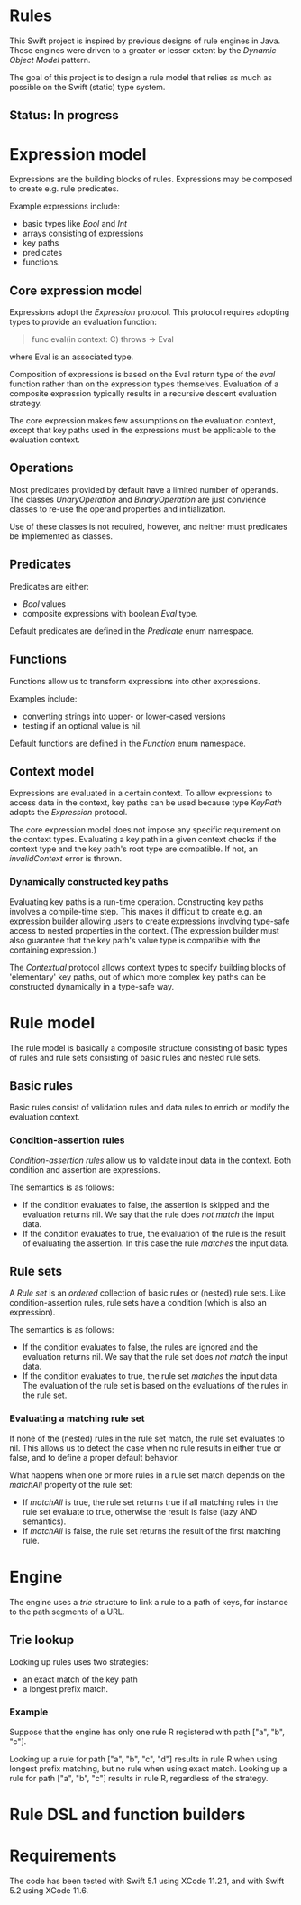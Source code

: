 # Rules

This Swift project is inspired by previous designs of rule engines in Java. Those engines were driven to a greater or lesser extent by the *Dynamic Object Model* pattern.

The goal of this project is to design a rule model that relies as much as possible on the Swift (static) type system.

## Status: In progress

# Expression model

Expressions are the building blocks of rules. Expressions may be composed to create e.g. rule predicates.

Example expressions include:
* basic types like *Bool* and *Int*
* arrays consisting of expressions
* key paths
* predicates
* functions.

## Core expression model

Expressions adopt the *Expression* protocol. This protocol requires adopting types to provide an evaluation function:

> func eval<C>(in context: C) throws -> Eval

where Eval is an associated type.

Composition of expressions is based on the Eval return type of the *eval* function rather than on the expression types themselves. Evaluation of a composite expression typically results in a recursive descent evaluation strategy.

The core expression makes few assumptions on the evaluation context, except that key paths used in the expressions must be applicable to the evaluation context.

## Operations

Most predicates provided by default have a limited number of operands. The classes *UnaryOperation* and *BinaryOperation* are just convience classes to re-use the operand properties and initialization.

Use of these classes is not required, however, and neither must predicates be implemented as classes. 

## Predicates

Predicates are either:
* *Bool* values
* composite expressions with boolean *Eval* type.

Default predicates are defined in the *Predicate* enum namespace.

## Functions

Functions allow us to transform expressions into other expressions.

Examples include:
* converting strings into upper- or lower-cased versions
* testing if an optional value is nil.

Default functions are defined in the *Function* enum namespace.

## Context model

Expressions are evaluated in a certain context. To allow expressions to access data in the context, key paths can be used because type *KeyPath* adopts the *Expression* protocol.

The core expression model does not impose any specific requirement on the context types. Evaluating a key path in a given context checks if the context type and the key path's root type are compatible. If not, an *invalidContext* error is thrown.

### Dynamically constructed key paths

Evaluating key paths is a run-time operation. Constructing key paths involves a compile-time step. This makes it difficult to create e.g. an expression builder allowing users to create expressions involving type-safe access to nested properties in the context. (The expression builder must also guarantee that the key path's value type is compatible with the containing expression.)

The *Contextual* protocol allows context types to specify building blocks of 'elementary' key paths, out of which more complex key paths can be constructed dynamically in a type-safe way.

# Rule model

The rule model is basically a composite structure consisting of basic types of rules and rule sets consisting of basic rules and nested rule sets.

## Basic rules

Basic rules consist of validation rules and data rules to enrich or modify the evaluation context.

### Condition-assertion rules

*Condition-assertion rules* allow us to validate input data in the context. Both condition and assertion are expressions.

The semantics is as follows:
* If the condition evaluates to false, the assertion is skipped and the evaluation returns nil. We say that the rule does *not match* the input data.
* If the condition evaluates to true, the evaluation of the rule is the result of evaluating the assertion. In this case the rule *matches* the input data.

## Rule sets

A *Rule set* is an *ordered* collection of basic rules or (nested) rule sets. Like condition-assertion rules, rule sets have a condition (which is also an expression).

The semantics is as follows:
* If the condition evaluates to false, the rules are ignored and the evaluation returns nil. We say that the rule set does *not match* the input data.
* If the condition evaluates to true, the rule set *matches* the input data. The evaluation of the rule set is based on the evaluations of the rules in the rule set.

### Evaluating a matching rule set

If none of the (nested) rules in the rule set match, the rule set evaluates to nil. This allows us to detect the case when no rule results in either true or false, and to define a proper default behavior.

What happens when one or more rules in a rule set match depends on the *matchAll* property of the rule set:
* If *matchAll* is true, the rule set returns true if all matching rules in the rule set evaluate to true, otherwise the result is false (lazy AND semantics).
* If *matchAll* is false, the rule set returns the result of the first matching rule.

# Engine

The engine uses a *trie* structure to link a rule to a path of keys, for instance to the path segments of a URL.

## Trie lookup

Looking up rules uses two strategies:
* an exact match of the key path
* a longest prefix match.

### Example

Suppose that the engine has only one rule R registered with path ["a", "b", "c"].

Looking up a rule for path ["a", "b", "c", "d"] results in rule R when using longest prefix matching, but no rule when using exact match.
Looking up a rule for path ["a", "b", "c"] results in rule R, regardless of the strategy.

# Rule DSL and function builders

# Requirements

The code has been tested with Swift 5.1 using XCode 11.2.1, and with Swift 5.2 using XCode 11.6.
